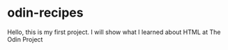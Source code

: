 # odin-recipes
Hello, this is my first project. I will show what I learned about HTML at The Odin Project
